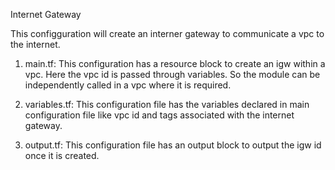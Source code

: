 Internet Gateway

This configguration will create an interner gateway to communicate a vpc to the internet.

1. main.tf: This configuration has a resource block to create an igw within a vpc. Here the vpc id is passed through variables. So the module can be independently called in a vpc where it is required.

2. variables.tf: This configuration file has the variables declared in main configuration file like vpc id and tags associated with the internet gateway.

3. output.tf: This configuration file has an output block to output the igw id once it is created.